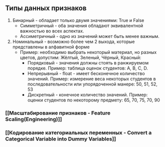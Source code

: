 ## Типы данных признаков

1. Бинарный - обладает только двумя значениями: True и False
	- Симметричный - оба значения обладают эквивалентной важностью во всех аспектах.
	- Ассиметричный - одно из значений может быть менее важным.
2. Номинальный - возможно более чем 2 выхода, которые представлены в алфавитной форме
	- Пример: необходимо выбрать некоторый материал, но разных цветов, допустим: Жёлтый, Зеленый, Чёрный, Красный:
		- Порядковый - значения должны стоять в ранжируемом порядке. Пример: таблица оценок студентов: A, B, C, D.
		- Непрерывный - float - имеет бесконечное количество значений. Пример: измерение веса некоторых студентов в последовательности или упорядоченной манере: 50, 51, 52, 53
		- Дискретный - конечное количество значений. Пример: оценки студентов по некоторому предмету: 65, 70, 75, 70, 90



### [[Масштабирование признаков - Feature Scaling(Engineering)]]

### [[Кодирование категориальных переменных - Convert a Categorical Variable into Dummy Variables]]
